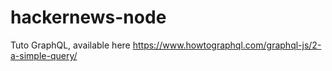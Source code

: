 # hackernews-node
Tuto GraphQL, available here https://www.howtographql.com/graphql-js/2-a-simple-query/
